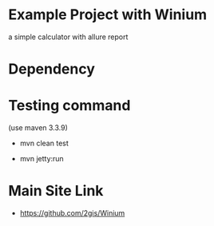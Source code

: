 # Example Project with Winium
a simple calculator with allure report

# Dependency 

# Testing command 
(use maven 3.3.9)

- mvn clean test 

- mvn jetty:run 

# Main Site Link  

- https://github.com/2gis/Winium
